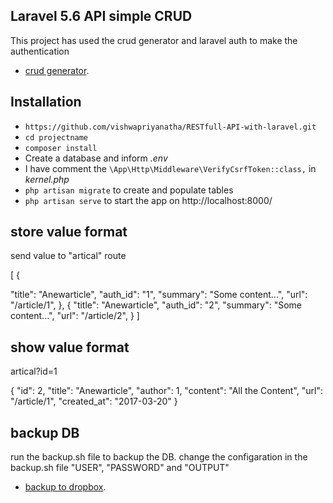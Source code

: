 ## Laravel 5.6 API simple CRUD

This project has used the crud generator and laravel auth to make the authentication

- [crud generator](https://github.com/appzcoder/crud-generator).

## Installation


* `https://github.com/vishwapriyanatha/RESTfull-API-with-laravel.git`
* `cd projectname`
* `composer install`
* Create a database and inform *.env*
* I have comment the `\App\Http\Middleware\VerifyCsrfToken::class,` in *kernel.php*
* `php artisan migrate` to create and populate tables
* `php artisan serve` to start the app on http://localhost:8000/

## store value format

send value to "artical" route

[
{

"title": "Anewarticle",
"auth_id": "1",
"summary": "Some content...",
"url": "/article/1",
},
{
"title": "Anewarticle",
"auth_id": "2",
"summary": "Some content...",
"url": "/article/2",
}
]

## show value format

artical?id=1

{
"id": 2,
"title": "Anewarticle",
"author": 1,
"content": "All the Content",
"url": "/article/1",
"created_at": "2017-03-20"
}

## backup DB

run the backup.sh file to backup the DB. change the configaration in the backup.sh file "USER", "PASSWORD" and "OUTPUT"

- [backup to dropbox](http://danieldvork.in/script-for-mysql-backup-to-dropbox/).